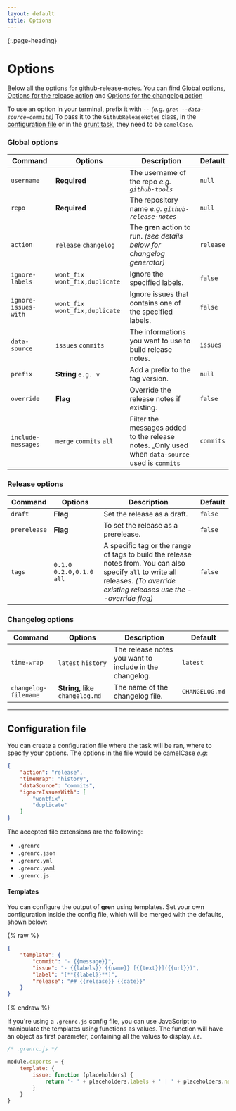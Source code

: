 ```yaml
---
layout: default
title: Options
---
```


{:.page-heading}
# Options

Below all the options for github-release-notes.
You can find [Global options](#global-options), [Options for the release action](#release-options) and [Options for the changelog action](#changelog-options)

To use an option in your terminal, prefix it with `--` _(e.g. `gren --data-source=commits`)_
To pass it to the `GithubReleaseNotes` class, in the [configuration file](#configuration-file) or in the [grunt task](https://github.com/github-tools/grunt-github-release-notes), they need to be `camelCase`.

### Global options

| Command | Options | Description | Default |
| ------- | ------- | ----------- | ------- |
| `username` | **Required** | The username of the repo _e.g. `github-tools`_ | `null` |
| `repo` | **Required** | The repository name _e.g. `github-release-notes`_ | `null` |
| `action`| `release` `changelog` | The **gren** action to run. _(see details below for changelog generator)_ | `release` |
| `ignore-labels` | `wont_fix` `wont_fix,duplicate` | Ignore the specified labels. | `false` |
| `ignore-issues-with` | `wont_fix` `wont_fix,duplicate` | Ignore issues that contains one of the specified labels. | `false` |
| `data-source` | `issues` `commits` | The informations you want to use to build release notes. | `issues` |
| `prefix` | **String** `e.g. v` | Add a prefix to the tag version. | `null` |
| `override` | **Flag** | Override the release notes if existing. | `false` |
| `include-messages` | `merge` `commits` `all` | Filter the messages added to the release notes. _Only used when `data-source` used is `commits` | `commits` |

### Release options

| Command | Options | Description | Default |
| ------- | ------- | ----------- | ------- |
| `draft` | **Flag** | Set the release as a draft. | `false` |
| `prerelease` | **Flag** | To set the release as a prerelease. | `false` |
| `tags`    |   `0.1.0` `0.2.0,0.1.0` `all` |   A specific tag or the range of tags to build the release notes from. You can also specify `all` to write all releases. _(To override  existing releases use the --override flag)_ | `false` |

### Changelog options

| Command | Options | Description | Default |
| ------- | ------- | ----------- | ------- |
| `time-wrap` | `latest` `history` | The release notes you want to include in the changelog. | `latest` |
| `changelog-filename` | **String**, like `changelog.md` | The name of the changelog file. | `CHANGELOG.md` |

---

## Configuration file

You can create a configuration file where the task will be ran, where to specify your options.
The options in the file would be camelCase *e.g*:

```json
{
    "action": "release",
    "timeWrap": "history",
    "dataSource": "commits",
    "ignoreIssuesWith": [
        "wontfix",
        "duplicate"
    ]
}
```

The accepted file extensions are the following:

- `.grenrc`
- `.grenrc.json`
- `.grenrc.yml`
- `.grenrc.yaml`
- `.grenrc.js`

#### Templates

You can configure the output of **gren** using templates. Set your own configuration inside the config file, which will be merged with the defaults, shown below:

{% raw %}
```json
{
    "template": {
        "commit": "- {{message}}",
        "issue": "- {{labels}} {{name}} [{{text}}]({{url}})",
        "label": "[**{{label}}**]",
        "release": "## {{release}} {{date}}"
    }
}
```
{% endraw %}

If you're using a `.grenrc.js` config file, you can use JavaScript to manipulate the templates using functions as values.
The function will have an object as first parameter, containing all the values to display. _i.e._

```javascript
/* .grenrc.js */

module.exports = {
    template: {
        issue: function (placeholders) {
            return '- ' + placeholders.labels + ' | ' + placeholders.name.toLowerCase();
        }
    }
}
```
